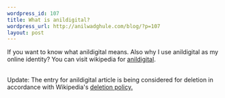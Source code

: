 ```yaml
--- 
wordpress_id: 107
title: What is anildigital?
wordpress_url: http://anilwadghule.com/blog/?p=107
layout: post
---
```

<p>If you want to know what anildigital means. Also why I use anildigital as my online identity? You can visit wikipedia for <a href="http://en.wikipedia.org/wiki/Anildigital" target="_blank">anildigital</a>.</p><br />Update: The entry for anildigital article is being considered for deletion in accordance with Wikipedia's <a href="http://en.wikipedia.org/wiki/Wikipedia:Deletion_policy" title="Wikipedia:Deletion policy">deletion policy</a><a href="http://en.wikipedia.org/wiki/Template:Vfd" title="Template:Vfd">.</a>
